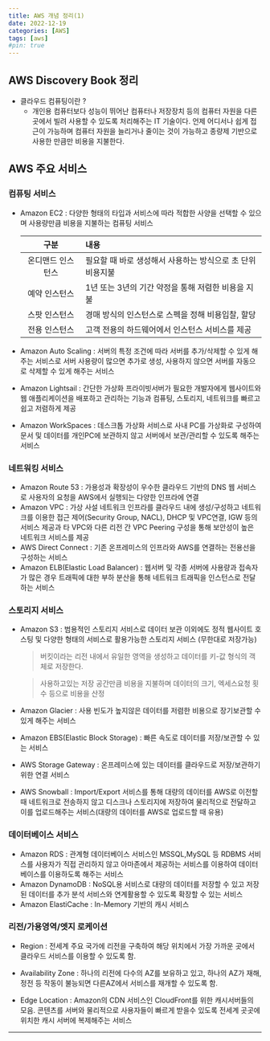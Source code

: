 ```yaml
---
title: AWS 개념 정리(1)
date: 2022-12-19
categories: [AWS]
tags: [aws]
#pin: true
---
```


## AWS Discovery Book 정리

- 클라우드 컴퓨팅이란 ?
  - 개인용 컴퓨터보다 성능이 뛰어난 컴퓨터나 저장장치 등의 컴퓨터 자원을 다른 곳에서 빌려 사용할 수 있도록 처리해주는 IT 기술이다. 언제 어디서나 쉽게 접근이 가능하며 컴퓨터 자원을 늘리거나 줄이는 것이 가능하고 종량제 기반으로 사용한 만큼만 비용을 지불한다.

## AWS 주요 서비스

### 컴퓨팅 서비스

- Amazon EC2 : 다양한 형태의 타입과 서비스에 따라 적합한 사양을 선택할 수 있으며 사용량만큼 비용을 지불하는 컴퓨팅 서비스

  |       구분        | 내용                                                       |
  | :---------------: | :--------------------------------------------------------- |
  | 온디맨드 인스턴스 | 필요할 때 바로 생성해서 사용하는 방식으로 초 단위 비용지불 |
  |   예약 인스턴스   | 1년 또는 3년의 기간 약정을 통해 저렴한 비용을 지불         |
  |   스팟 인스턴스   | 경매 방식의 인스턴스로 스펙을 정해 비용입찰, 할당          |
  |   전용 인스턴스   | 고객 전용의 하드웨어에서 인스턴스 서비스를 제공            |

- Amazon Auto Scaling : 서버의 특정 조건에 따라 서버를 추가/삭제할 수 있게 해주는 서비스로 서버 사용량이 많으면 추가로 생성, 사용하지 않으면 서버를 자동으로 삭제할 수 있게 해주는 서비스
- Amazon Lightsail : 간단한 가상화 프라이빗서버가 필요한 개발자에게 웹사이트와 웹 애플리케이션을 배포하고 관리하는 기능과 컴퓨팅, 스토리지, 네트워크를 빠르고 쉽고 저렴하게 제공
- Amazon WorkSpaces : 데스크톱 가상화 서비스로 사내 PC를 가상화로 구성하여 문서 및 데이터를 개인PC에 보관하지 않고 서버에서 보관/관리할 수 있도록 해주는 서비스

### 네트워킹 서비스

- Amazon Route 53 : 가용성과 확장성이 우수한 클라우드 기반의 DNS 웹 서비스로 사용자의 요청을 AWS에서 실행되는 다양한 인프라에 연결
- Amazon VPC : 가상 사설 네트워크 인프라를 클라우드 내에 생성/구성하고 네트워크를 이용한 접근 제어(Security Group, NACL), DHCP 및 VPC연결, IGW 등의 서비스 제공과 타 VPC와 다른 리전 간 VPC Peering 구성을 통해 보안성이 높은 네트워크 서비스를 제공
- AWS Direct Connect : 기존 온프레미스의 인프라와 AWS를 연결하는 전용선을 구성하는 서비스
- Amazon ELB(Elastic Load Balancer) : 웹서버 및 각종 서버에 사용량과 접속자가 많은 경우 트래픽에 대한 부하 분산을 통해 네트워크 트래픽을 인스턴스로 전달하는 서비스

### 스토리지 서비스

- Amazon S3 : 범용적인 스토리지 서비스로 데이터 보관 이외에도 정적 웹사이트 호스팅 및 다양한 형태의 서비스로 활용가능한 스토리지 서비스 (무한대로 저장가능)

  > 버킷이라는 리전 내에서 유일한 영역을 생성하고 데이터를 키-값 형식의 객체로 저장한다.

  > 사용하고있는 저장 공간만큼 비용을 지불하며 데이터의 크기, 엑세스요청 횟수 등으로 비용을 산정

- Amazon Glacier : 사용 빈도가 높지않은 데이터를 저렴한 비용으로 장기보관할 수 있게 해주는 서비스
- Amazon EBS(Elastic Block Storage) : 빠른 속도로 데이터를 저장/보관할 수 있는 서비스
- AWS Storage Gateway : 온프레미스에 있는 데이터를 클라우드로 저장/보관하기 위한 연결 서비스
- AWS Snowball : Import/Export 서비스를 통해 대량의 데이터를 AWS로 이전할 때 네트워크로 전송하지 않고 디스크나 스토리지에 저장하여 물리적으로 전달하고 이를 업로드해주는 서비스(대량의 데이터를 AWS로 업로드할 때 유용)

### 데이터베이스 서비스

- Amazon RDS : 관계형 데이터베이스 서비스인 MSSQL,MySQL 등 RDBMS 서비스를 사용자가 직접 관리하지 않고 아마존에서 제공하는 서비스를 이용하여 데이터베이스를 이용하도록 해주는 서비스
- Amazon DynamoDB : NoSQL용 서비스로 대량의 데이터를 저장할 수 있고 저장된 데이터를 추가 분석 서비스와 연계활용할 수 있도록 확장할 수 있는 서비스
- Amazon ElastiCache : In-Memory 기반의 캐시 서비스

### 리전/가용영역/엣지 로케이션

- Region : 전세계 주요 국가에 리전을 구축하여 해당 위치에서 가장 가까운 곳에서 클라우드 서비스를 이용할 수 있도록 함.

- Availability Zone : 하나의 리전에 다수의 AZ를 보유하고 있고, 하나의 AZ가 재해, 정전 등 작동이 불능되면 다른AZ에서 서비스를 재개할 수 있도록 함.

- Edge Location : Amazon의 CDN 서비스인 CloudFront를 위한 캐시서버들의 모음. 콘텐츠를 서버와 물리적으로 사용자들이 빠르게 받을수 있도록 전세계 곳곳에 위치한 캐시 서버에 복제해주는 서비스

---
